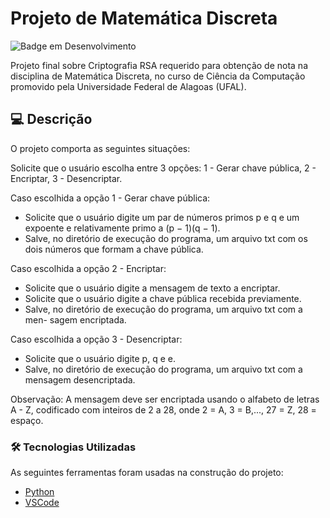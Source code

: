 # Projeto de Matemática Discreta

![Badge em Desenvolvimento](https://img.shields.io/badge/STATUS-CONCLUÍDO-blue)


Projeto final sobre Criptografia RSA requerido para obtenção de nota na disciplina de Matemática Discreta, no curso de Ciência da Computação promovido pela Universidade Federal de Alagoas (UFAL).



## 💻  Descrição

O projeto comporta as seguintes situações:

Solicite que o usuário escolha entre 3 opções: 1 - Gerar chave pública, 2 - Encriptar, 3 - Desencriptar.

Caso escolhida a opção 1 - Gerar chave pública:
- Solicite que o usuário digite um par de números primos p e q e um expoente
e relativamente primo a (p − 1)(q − 1).
- Salve, no diretório de execução do programa, um arquivo txt com os dois
números que formam a chave pública.

Caso escolhida a opção 2 - Encriptar:
- Solicite que o usuário digite a mensagem de texto a encriptar.
- Solicite que o usuário digite a chave pública recebida previamente.
- Salve, no diretório de execução do programa, um arquivo txt com a men-
sagem encriptada.

Caso escolhida a opção 3 - Desencriptar:
- Solicite que o usuário digite p, q e e.
- Salve, no diretório de execução do programa, um arquivo txt com a mensagem desencriptada.

Observação: A mensagem deve ser encriptada usando o alfabeto de letras A - Z, codificado com inteiros de 2 a 28, onde 2 = A, 3 = B,..., 27 = Z, 28 = espaço.

### 🛠 Tecnologias Utilizadas

As seguintes ferramentas foram usadas na construção do projeto:

- [Python](https://www.python.org/)
- [VSCode](https://code.visualstudio.com/)
